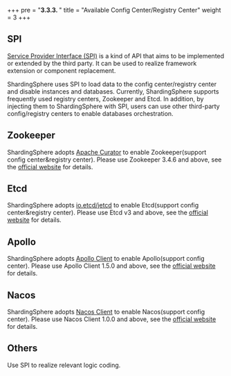 +++
pre = "<b>3.3.3. </b>"
title = "Available Config Center/Registry Center"
weight = 3
+++

## SPI

[Service Provider Interface (SPI)](https://docs.oracle.com/javase/tutorial/sound/SPI-intro.html) is a kind of API that aims to be implemented or extended by the third party. 
It can be used to realize framework extension or component replacement.

ShardingSphere uses SPI to load data to the config center/registry center and disable instances and databases. Currently, ShardingSphere supports frequently used registry centers, Zookeeper and Etcd. In addition, by injecting them to ShardingSphere with SPI, users can use other third-party config/registry centers to enable databases orchestration.

## Zookeeper

ShardingSphere adopts [Apache Curator](http://curator.apache.org/) to enable Zookeeper(support config center&registry center). Please use Zookeeper 3.4.6 and above, see the [official website](https://zookeeper.apache.org/) for details.

## Etcd

ShardingSphere adopts [io.etcd/jetcd](https://github.com/etcd-io/jetcd) to enable Etcd(support config center&registry center). Please use Etcd v3 and above, see the [official website](https://etcd.io/) for details.

## Apollo

ShardingSphere adopts [Apollo Client](https://github.com/ctripcorp/apollo) to enable Apollo(support config center). Please use Apollo Client 1.5.0 and above, see the [official website](https://github.com/ctripcorp/apollo) for details.

## Nacos

ShardingSphere adopts [Nacos Client](https://nacos.io/en-us/docs/sdk.html) to enable Nacos(support config center). Please use Nacos Client 1.0.0 and above, see the [official website](https://nacos.io/en-us/docs/sdk.html) for details.

## Others

Use SPI to realize relevant logic coding.
